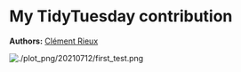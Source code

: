 
<!-- README.md is generated from README.Rmd. Please edit that file -->

# My TidyTuesday contribution

**Authors:** [Clément Rieux](https://github.com/clementrx)

![./plot\_png/20210712/first\_test.png](https://github.com/clementrx/Tidytuesday_sub/tree/main/plot/20220712)
